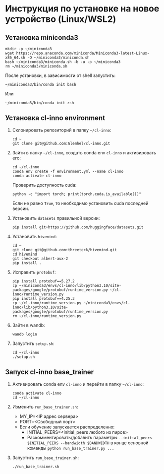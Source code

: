 # Инструкция по установке на новое устройство (Linux/WSL2)

## Установка miniconda3

```shell
mkdir -p ~/miniconda3
wget https://repo.anaconda.com/miniconda/Miniconda3-latest-Linux-x86_64.sh -O ~/miniconda3/miniconda.sh
bash ~/miniconda3/miniconda.sh -b -u -p ~/miniconda3
rm ~/miniconda3/miniconda.sh
```

После установки, в зависимости от shell запустить:
```shell
~/miniconda3/bin/conda init bash
```
Или
```
~/miniconda3/bin/conda init zsh
```

## Установка cl-inno environment

1. Склонировать репозиторий в папку `~/cl-inno`:

    ```shell
    cd ~
    git clone git@github.com:Glemhel/cl-inno.git
    ```
2. Зайти в папку `~/cl-inno`, создать conda env `cl-inno` и активировать его:

    ```shell
    cd ~/cl-inno
    conda env create -f environment.yml --name cl-inno
    conda activate cl-inno
    ```
    Проверить доступность cuda:

    ```shell
    python -c "import torch; print(torch.cuda.is_available())"
    ```

    Если не равно `True`, то необходимо установить cuda последней версии.

3. Установить `datasets` правильной версии:

    ```shell
    pip install git+https://github.com/huggingface/datasets.git
    ```

4. Установить `hivemind`:

    ```shell
    cd ~
    git clone git@github.com:threeteck/hivemind.git
    cd hivemind
    git checkout albert-aux-2
    pip install .
    ```
5. Исправить `protobuf`:

    ```shell
    pip install protobuf==5.27.2
    cp ~/miniconda3/envs/cl-inno/lib/python3.10/site-packages/google/protobuf/runtime_version.py ~/cl-inno/runtime_version.py
    pip install protobuf==4.25.3
    cp ~/cl-inno/runtime_version.py ~/miniconda3/envs/cl-inno/lib/python3.10/site-packages/google/protobuf/runtime_version.py
    rm ~/cl-inno/runtime_version.py
    ```
6. Зайти в wandb:

    ```shell
    wandb login
    ```
7. Запустить `setup.sh`:

   ```shell
   cd ~/cl-inno
   ./setup.sh
   ```

## Запуск cl-inno base_trainer

1. Активировать conda env `cl-inno` и перейти в папку `~/cl-inno`:

    ```shell
    conda activate cl-inno
    cd ~/cl-inno
    ```

2. Изменить `run_base_trainer.sh`:
   - MY_IP=<IP адрес сервера>
   - PORT=<Свободный порт>
   - Если обучение запускается распределенно:
     - INITIAL_PEERS=<initial_peers любого из пиров>
     - Раскомментировать/добавить параметры `--initial_peers $INITIAL_PEERS --bandwidth $BANDWIDTH` в конце основной команды `python run_base_trainer.py ...`

3. Запустить `run_base_trainer.sh`:

   ```shell
   ./run_base_trainer.sh
   ```
